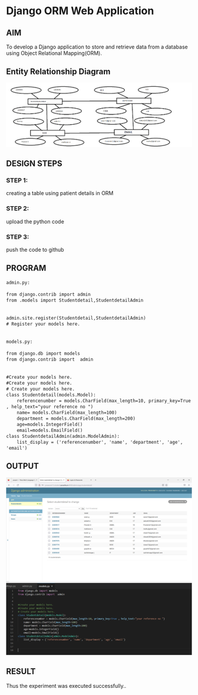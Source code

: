 # Django ORM Web Application

## AIM
To develop a Django application to store and retrieve data from a database using Object Relational Mapping(ORM).

## Entity Relationship Diagram

![output](er.png)

## DESIGN STEPS

### STEP 1:
creating a table using patient details in ORM

### STEP 2:
upload the python code

### STEP 3:

push the code to github

## PROGRAM
```
admin.py:

from django.contrib import admin
from .models import Studentdetail,StudentdetailAdmin


admin.site.register(Studentdetail,StudentdetailAdmin)
# Register your models here.


models.py:

from django.db import models
from django.contrib import  admin


#Create your models here.
#Create your models here.
# Create your models here.
class Studentdetail(models.Model):
    referencenumber = models.CharField(max_length=10, primary_key=True , help_text="your reference no ")
    name= models.CharField(max_length=100)
    department = models.CharField(max_length=200)
    age=models.IntegerField()
    email=models.EmailField()
class StudentdetailAdmin(admin.ModelAdmin):
    list_display = ('referencenumber', 'name', 'department', 'age', 'email')

```


## OUTPUT


![output](ss.png)
![ss](sss.png)


## RESULT

Thus the experiment was executed successfully..

